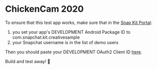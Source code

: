 # ChickenCam 2020

To ensure that this test app works, make sure that in the <a href="https://kit.snapchat.com/portal">Snap Kit Portal</a>:

 1. you set your app's DEVELOPMENT Android Package ID to com.snapchat.kit.creativesample
 2. your Snapchat username is in the list of demo users

Then you should paste your DEVELOPMENT OAuth2 Client ID [here](creative-sample-app/src/main/AndroidManifest.xml#L25).

Build and test away! :ship:
